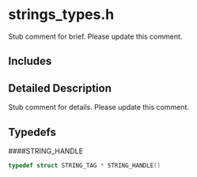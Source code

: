 # strings_types.h 

Stub comment for brief. Please update this comment.

## Includes

## Detailed Description

Stub comment for details. Please update this comment.

## Typedefs

####STRING_HANDLE

```C
typedef struct STRING_TAG * STRING_HANDLE()

```

